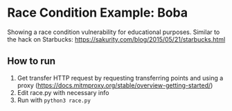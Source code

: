 # Race Condition Example: Boba

Showing a race condition vulnerability for educational purposes. Similar to the hack on Starbucks: https://sakurity.com/blog/2015/05/21/starbucks.html

## How to run

1. Get transfer HTTP request by requesting transferring points and using a proxy (https://docs.mitmproxy.org/stable/overview-getting-started/)
2. Edit race.py with necessary info
2. Run with `python3 race.py` 
